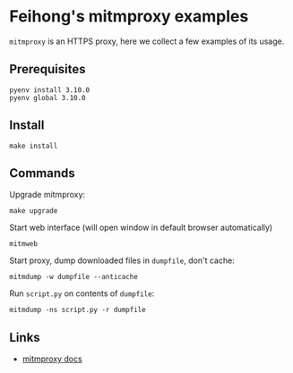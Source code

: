 # Feihong's mitmproxy examples

`mitmproxy` is an HTTPS proxy, here we collect a few examples of its usage.

## Prerequisites

    pyenv install 3.10.0
    pyenv global 3.10.0

## Install

    make install

## Commands

Upgrade mitmproxy:

    make upgrade

Start web interface (will open window in default browser automatically)

    mitmweb

Start proxy, dump downloaded files in `dumpfile`, don't cache:

    mitmdump -w dumpfile --anticache

Run `script.py` on contents of `dumpfile`:

    mitmdump -ns script.py -r dumpfile

## Links

- [mitmproxy docs](https://docs.mitmproxy.org/stable/)
